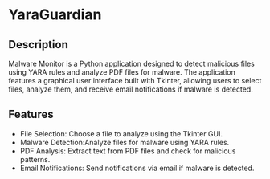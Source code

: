 # YaraGuardian


## Description
Malware Monitor is a Python application designed to detect malicious files using YARA rules and analyze PDF files for malware. The application features a graphical user interface built with Tkinter, allowing users to select files, analyze them, and receive email notifications if malware is detected.

## Features
- File Selection: Choose a file to analyze using the Tkinter GUI.
- Malware Detection:Analyze files for malware using YARA rules.
- PDF Analysis: Extract text from PDF files and check for malicious patterns.
- Email Notifications: Send notifications via email if malware is detected.

